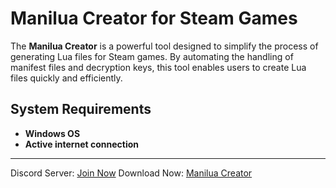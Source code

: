 # **Manilua Creator for Steam Games**

The **Manilua Creator** is a powerful tool designed to simplify the process of generating Lua files for Steam games. By automating the handling of manifest files and decryption keys, this tool enables users to create Lua files quickly and efficiently.

## **System Requirements**
- **Windows OS**  
- **Active internet connection**  

---

Discord Server: [Join Now](https://discord.gg/2bv9T3NfVP)
Download Now: [Manilua Creator](https://toxichome-whoami.github.io/manilua_creator_release/Manilua_Creator.zip)
